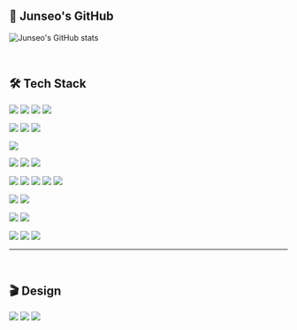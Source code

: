 ## 🫧 Junseo's GitHub



![Junseo's GitHub stats](https://github-readme-stats.vercel.app/api?username=JunseoKR&theme=graywhite&show_icons=true)

<!--
[![Top Langs](https://github-readme-stats.vercel.app/api/top-langs/?username=JunseoKR&layout=compact)](https://github.com/anuraghazra/github-readme-stats)
-->

<br>

## 🛠️ Tech Stack

<img src="https://img.shields.io/badge/C-A8B9CC?style=for-the-badge&logo=C&logoColor=white"> <img src="https://img.shields.io/badge/C++-00599C?style=for-the-badge&logo=cplusplus&logoColor=white"> <img src="https://img.shields.io/badge/Java-007396?style=for-the-badge&logo=Java&logoColor=white"> <img src="https://img.shields.io/badge/Python-3776AB?style=for-the-badge&logo=Python&logoColor=white">

<img src="https://img.shields.io/badge/HTML5-E34F26?style=for-the-badge&logo=HTML5&logoColor=white"> <img src="https://img.shields.io/badge/Css3-1572B6?style=for-the-badge&logo=Css3&logoColor=white"> <img src="https://img.shields.io/badge/JavaScript-F7DF1E?style=for-the-badge&logo=JavaScript&logoColor=white">

<img src="https://img.shields.io/badge/MySQL-4479A1?style=for-the-badge&logo=MySQL&logoColor=white">

<img src="https://img.shields.io/badge/Linux-FCC624?style=for-the-badge&logo=Linux&logoColor=white"> <img src="https://img.shields.io/badge/AWS EC2-FF9900?style=for-the-badge&logo=Amazonec2&logoColor=white"> <img src="https://img.shields.io/badge/NGINX-009639?style=for-the-badge&logo=NGINX&logoColor=white">

<img src="https://img.shields.io/badge/Django-092E20?style=for-the-badge&logo=Django&logoColor=white"> <img src="https://img.shields.io/badge/Flask-000000?style=for-the-badge&logo=Flask&logoColor=white"> <img src="https://img.shields.io/badge/PYQT5-41CD52?style=for-the-badge&logo=QT&logoColor=white"> <img src="https://img.shields.io/badge/Flutter-02569B?style=for-the-badge&logo=Flutter&logoColor=white"> <img src="https://img.shields.io/badge/Bootstrap-7952B3?style=for-the-badge&logo=Bootstrap&logoColor=white">

<img src="https://img.shields.io/badge/Git-F05032?style=for-the-badge&logo=Git&logoColor=white"> <img src="https://img.shields.io/badge/GitHub-181717?style=for-the-badge&logo=GitHub&logoColor=white">

<img src="https://img.shields.io/badge/Notion-000000?style=for-the-badge&logo=Notion&logoColor=white"> <img src="https://img.shields.io/badge/Slack-4A154B?style=for-the-badge&logo=Slack&logoColor=white">

<img src="https://img.shields.io/badge/Windows-0078D6?style=for-the-badge&logo=Windows&logoColor=white"> <img src="https://img.shields.io/badge/macOS-000000?style=for-the-badge&logo=macOS&logoColor=white"> <img src="https://img.shields.io/badge/Ubuntu-E95420?style=for-the-badge&logo=Ubuntu&logoColor=white">

* * *

<br>

## 🎬 Design
<img src="https://img.shields.io/badge/Premiere Pro-9999FF?style=for-the-badge&logo=AdobePremierePro&logoColor=white"> <img src="https://img.shields.io/badge/After Effect-9999FF?style=for-the-badge&logo=AdobeAfterEffects&logoColor=white"> <img src="https://img.shields.io/badge/Photoshop-31A8FF?style=for-the-badge&logo=AdobePhotoShop&logoColor=white">

